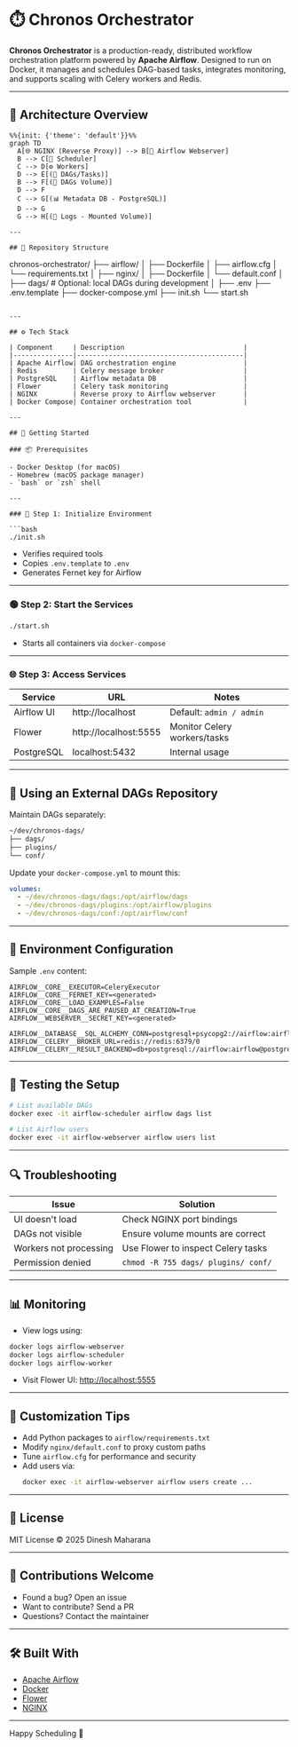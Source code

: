 # ⏱️ Chronos Orchestrator

**Chronos Orchestrator** is a production-ready, distributed workflow orchestration platform powered by **Apache Airflow**. Designed to run on Docker, it manages and schedules DAG-based tasks, integrates monitoring, and supports scaling with Celery workers and Redis.

---

## 📐 Architecture Overview

```mermaid
%%{init: {'theme': 'default'}}%%
graph TD
  A[🌐 NGINX (Reverse Proxy)] --> B[🧠 Airflow Webserver]
  B --> C[📅 Scheduler]
  C --> D[⚙️ Workers]
  D --> E[(🧠 DAGs/Tasks)]
  B --> F[(📂 DAGs Volume)]
  D --> F
  C --> G[(📊 Metadata DB - PostgreSQL)]
  D --> G
  G --> H[(📜 Logs - Mounted Volume)]

---

## 📁 Repository Structure

```
chronos-orchestrator/
├── airflow/
│   ├── Dockerfile
│   ├── airflow.cfg
│   └── requirements.txt
│
├── nginx/
│   ├── Dockerfile
│   └── default.conf
│
├── dags/                     # Optional: local DAGs during development
│
├── .env
├── .env.template
├── docker-compose.yml
├── init.sh
└── start.sh
```

---

## ⚙️ Tech Stack

| Component     | Description                              |
|---------------|------------------------------------------|
| Apache Airflow| DAG orchestration engine                 |
| Redis         | Celery message broker                    |
| PostgreSQL    | Airflow metadata DB                      |
| Flower        | Celery task monitoring                   |
| NGINX         | Reverse proxy to Airflow webserver       |
| Docker Compose| Container orchestration tool             |

---

## 🚀 Getting Started

### 📦 Prerequisites

- Docker Desktop (for macOS)
- Homebrew (macOS package manager)
- `bash` or `zsh` shell

---

### 🧰 Step 1: Initialize Environment

```bash
./init.sh
```

- Verifies required tools
- Copies `.env.template` to `.env`
- Generates Fernet key for Airflow

---

### 🟢 Step 2: Start the Services

```bash
./start.sh
```

- Starts all containers via `docker-compose`

---

### 🌐 Step 3: Access Services

| Service        | URL                  | Notes                          |
|----------------|----------------------|--------------------------------|
| Airflow UI     | http://localhost     | Default: `admin / admin`      |
| Flower         | http://localhost:5555| Monitor Celery workers/tasks  |
| PostgreSQL     | localhost:5432       | Internal usage                 |

---

## 📂 Using an External DAGs Repository

Maintain DAGs separately:

```bash
~/dev/chronos-dags/
├── dags/
├── plugins/
└── conf/
```

Update your `docker-compose.yml` to mount this:

```yaml
volumes:
  - ~/dev/chronos-dags/dags:/opt/airflow/dags
  - ~/dev/chronos-dags/plugins:/opt/airflow/plugins
  - ~/dev/chronos-dags/conf:/opt/airflow/conf
```

---

## 🔐 Environment Configuration

Sample `.env` content:

```dotenv
AIRFLOW__CORE__EXECUTOR=CeleryExecutor
AIRFLOW__CORE__FERNET_KEY=<generated>
AIRFLOW__CORE__LOAD_EXAMPLES=False
AIRFLOW__CORE__DAGS_ARE_PAUSED_AT_CREATION=True
AIRFLOW__WEBSERVER__SECRET_KEY=<generated>

AIRFLOW__DATABASE__SQL_ALCHEMY_CONN=postgresql+psycopg2://airflow:airflow@postgres:5432/airflow
AIRFLOW__CELERY__BROKER_URL=redis://redis:6379/0
AIRFLOW__CELERY__RESULT_BACKEND=db+postgresql://airflow:airflow@postgres:5432/airflow
```

---

## 🧪 Testing the Setup

```bash
# List available DAGs
docker exec -it airflow-scheduler airflow dags list

# List Airflow users
docker exec -it airflow-webserver airflow users list
```

---

## 🔍 Troubleshooting

| Issue                    | Solution                              |
|--------------------------|----------------------------------------|
| UI doesn't load          | Check NGINX port bindings              |
| DAGs not visible         | Ensure volume mounts are correct       |
| Workers not processing   | Use Flower to inspect Celery tasks     |
| Permission denied        | `chmod -R 755 dags/ plugins/ conf/`    |

---

## 📊 Monitoring

- View logs using:

```bash
docker logs airflow-webserver
docker logs airflow-scheduler
docker logs airflow-worker
```

- Visit Flower UI: [http://localhost:5555](http://localhost:5555)

---

## 🧩 Customization Tips

- Add Python packages to `airflow/requirements.txt`
- Modify `nginx/default.conf` to proxy custom paths
- Tune `airflow.cfg` for performance and security
- Add users via:
  ```bash
  docker exec -it airflow-webserver airflow users create ...
  ```

---

## 📘 License

MIT License © 2025 Dinesh Maharana

---

## 🙌 Contributions Welcome

- Found a bug? Open an issue
- Want to contribute? Send a PR
- Questions? Contact the maintainer

---

## 🛠 Built With

- [Apache Airflow](https://airflow.apache.org/)
- [Docker](https://www.docker.com/)
- [Flower](https://flower.readthedocs.io/)
- [NGINX](https://www.nginx.com/)

---

Happy Scheduling 🎯
